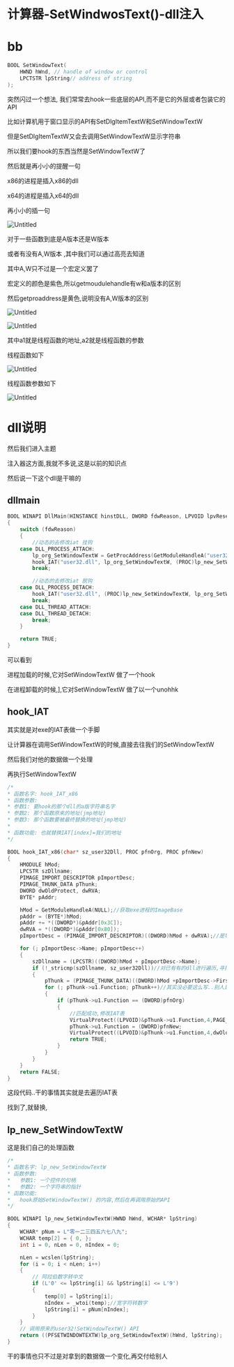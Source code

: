 # 计算器-SetWindwosText()-dll注入

# bb

```c
BOOL SetWindowText(
    HWND hWnd, // handle of window or control
    LPCTSTR lpString// address of string     
);
```

突然闪过一个想法, 我们常常去hook一些底层的API,而不是它的外层或者包装它的API

比如计算机用于窗口显示的API有SetDlgItemTextW和SetWindowTextW

但是SetDlgItemTextW又会去调用SetWindowTextW显示字符串

所以我们要hook的东西当然是SetWindowTextW了

然后就是再小小的提醒一句

x86的进程是插入x86的dll

x64的进程是插入x64的dll

再小小的插一句

![Untitled](%E8%AE%A1%E7%AE%97%E5%99%A8-SetWindwosText()-dll%E6%B3%A8%E5%85%A5%2088ed00214c154a99a9369a8f2aa232d0/Untitled.png)

对于一些函数到底是A版本还是W版本

或者有没有A,W版本 ,其中我们可以通过高亮去知道

其中A,W只不过是一个宏定义罢了

宏定义的颜色是紫色,所以getmoudulehandle有w和a版本的区别

然后getproaddress是黄色,说明没有A,W版本的区别

![Untitled](%E8%AE%A1%E7%AE%97%E5%99%A8-SetWindwosText()-dll%E6%B3%A8%E5%85%A5%2088ed00214c154a99a9369a8f2aa232d0/Untitled%201.png)

![Untitled](%E8%AE%A1%E7%AE%97%E5%99%A8-SetWindwosText()-dll%E6%B3%A8%E5%85%A5%2088ed00214c154a99a9369a8f2aa232d0/Untitled%202.png)

其中a1就是线程函数的地址,a2就是线程函数的参数

线程函数如下

![Untitled](%E8%AE%A1%E7%AE%97%E5%99%A8-SetWindwosText()-dll%E6%B3%A8%E5%85%A5%2088ed00214c154a99a9369a8f2aa232d0/Untitled%203.png)

线程函数参数如下

![Untitled](%E8%AE%A1%E7%AE%97%E5%99%A8-SetWindwosText()-dll%E6%B3%A8%E5%85%A5%2088ed00214c154a99a9369a8f2aa232d0/Untitled%204.png)

# dll说明

然后我们进入主题

注入器这方面,我就不多说,这是以前的知识点

然后说一下这个dll是干嘛的

## dllmain

```c
BOOL WINAPI DllMain(HINSTANCE hinstDLL, DWORD fdwReason, LPVOID lpvReserved)
{
    switch (fdwReason)
    {
        //动态的去修改iat 挂钩
    case DLL_PROCESS_ATTACH:
        lp_org_SetWindowTextW = GetProcAddress(GetModuleHandleA("user32.dll"),"SetWindowTextW");
        hook_IAT("user32.dll", lp_org_SetWindowTextW, (PROC)lp_new_SetWindowTextW);
        break;

        //动态的去修改iat 脱钩
    case DLL_PROCESS_DETACH:
        hook_IAT("user32.dll", (PROC)lp_new_SetWindowTextW, lp_org_SetWindowTextW);
        break;
    case DLL_THREAD_ATTACH:
    case DLL_THREAD_DETACH:
        break;
    }

    return TRUE;
}
```

可以看到

进程加载的时候,它对SetWindowTextW 做了一个hook

在进程卸载的时候,],它对SetWindowTextW 做了以一个unohhk

## hook_IAT

其实就是对exe的IAT表做一个手脚

让计算器在调用SetWindowTextW的时候,直接去往我们的SetWindowTextW

然后我们对他的数据做一个处理

再执行SetWindowTextW

```c
/*
* 函数名字: hook_IAT_x86
* 函数参数:
* 参数1: 要hook的那个dll的a版字符串名字
* 参数2: 那个函数原来的地址(jmp地址)
* 参数3: 那个函数要被最终替换的地址(jmp地址)
* 
* 函数功能: 也就替换IAT[index]=我们的地址
*/

BOOL hook_IAT_x86(char* sz_user32Dll, PROC pfnOrg, PROC pfnNew)
{
    HMODULE hMod;
    LPCSTR szDllname;
    PIMAGE_IMPORT_DESCRIPTOR pImportDesc;
    PIMAGE_THUNK_DATA pThunk;
    DWORD dwOldProtect, dwRVA;
    BYTE* pAddr;

    hMod = GetModuleHandleA(NULL);//获取exe进程的ImageBase
    pAddr = (BYTE*)hMod;
    pAddr += *((DWORD*)&pAddr[0x3C]);
    dwRVA = *((DWORD*)&pAddr[0x80]);
    pImportDesc = (PIMAGE_IMPORT_DESCRIPTOR)((DWORD)hMod + dwRVA);//是导入表...exe才有导入表

    for (; pImportDesc->Name; pImportDesc++)
    {
        szDllname = (LPCSTR)((DWORD)hMod + pImportDesc->Name);
        if (!_stricmp(szDllname, sz_user32Dll))//对已有有的dll进行遍历,寻找目标dll
        {
            pThunk = (PIMAGE_THUNK_DATA)((DWORD)hMod +pImportDesc->FirstThunk);//寻找目标dll的IAT表
            for (; pThunk->u1.Function; pThunk++)//其实没必要这么写..别人是一个联合体..遍历IAT表
            {
                if (pThunk->u1.Function == (DWORD)pfnOrg)
                {
                    //匹配成功,修改IAT表
                    VirtualProtect((LPVOID)&pThunk->u1.Function,4,PAGE_EXECUTE_READWRITE,&dwOldProtect);
                    pThunk->u1.Function = (DWORD)pfnNew;
                    VirtualProtect((LPVOID)&pThunk->u1.Function,4,dwOldProtect,&dwOldProtect);
                    return TRUE;
                }
            }
        }
    }
    return FALSE;
}
```

这段代码..干的事情其实就是去遍历IAT表

找到了,就替换,

## lp_new_SetWindowTextW

这是我们自己的处理函数

```c
/*
* 函数名字: lp_new_SetWindowTextW
* 函数参数:
*   参数1: 一个控件的句柄
*   参数2: 一个字符串的指针
* 函数功能:
*   hook原始SetWindowTextW() 的内容,然后在再调用原始的API
*/

BOOL WINAPI lp_new_SetWindowTextW(HWND hWnd, WCHAR* lpString)
{
    WCHAR* pNum = L"零一二三四五六七八九";
    WCHAR temp[2] = { 0, };
    int i = 0, nLen = 0, nIndex = 0;

    nLen = wcslen(lpString);
    for (i = 0; i < nLen; i++)
    {
        // 阿拉伯数字转中文
        if (L'0' <= lpString[i] && lpString[i] <= L'9')
        {
            temp[0] = lpString[i];
            nIndex = _wtoi(temp);//宽字符转数字
            lpString[i] = pNum[nIndex];
        }
    }
    // 调用原来的user32!SetWindowTextW() API
    return ((PFSETWINDOWTEXTW)lp_org_SetWindowTextW)(hWnd, lpString);
}
```

干的事情也只不过是对拿到的数据做一个变化,再交付给别人